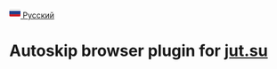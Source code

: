 [<img src="https://raw.githubusercontent.com/twitter/twemoji/master/assets/svg/1f1f7-1f1fa.svg" alt="RU Flag" width="20"/> Русский](https://github.com/kerdl/jutsuper/blob/main/README-RU.md)


# Autoskip browser plugin for [jut.su](https://jut.su/)
